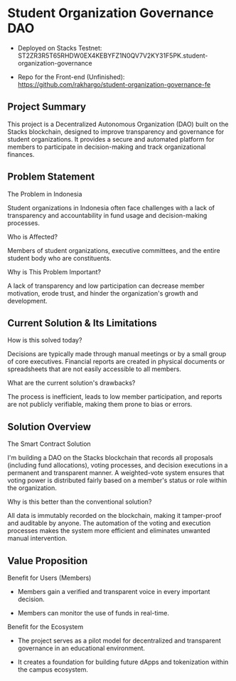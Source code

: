 # Student Organization Governance DAO
- Deployed on Stacks Testnet: ST2ZR3R5T65RHDW0EX4KEBYFZ1N0QV7V2KY31F5PK.student-organization-governance

- Repo for the Front-end (Unfinished): https://github.com/rakhargo/student-organization-governance-fe
## Project Summary
This project is a Decentralized Autonomous Organization (DAO) built on the Stacks blockchain, designed to improve transparency and governance for student organizations. It provides a secure and automated platform for members to participate in decision-making and track organizational finances.

## Problem Statement
The Problem in Indonesia

Student organizations in Indonesia often face challenges with a lack of transparency and accountability in fund usage and decision-making processes.

Who is Affected?

Members of student organizations, executive committees, and the entire student body who are constituents.

Why is This Problem Important?

A lack of transparency and low participation can decrease member motivation, erode trust, and hinder the organization's growth and development.

## Current Solution & Its Limitations
How is this solved today?

Decisions are typically made through manual meetings or by a small group of core executives. Financial reports are created in physical documents or spreadsheets that are not easily accessible to all members.

What are the current solution's drawbacks?

The process is inefficient, leads to low member participation, and reports are not publicly verifiable, making them prone to bias or errors.

## Solution Overview
The Smart Contract Solution

I'm building a DAO on the Stacks blockchain that records all proposals (including fund allocations), voting processes, and decision executions in a permanent and transparent manner. A weighted-vote system ensures that voting power is distributed fairly based on a member's status or role within the organization.

Why is this better than the conventional solution?

All data is immutably recorded on the blockchain, making it tamper-proof and auditable by anyone. The automation of the voting and execution processes makes the system more efficient and eliminates unwanted manual intervention.

## Value Proposition
Benefit for Users (Members)

- Members gain a verified and transparent voice in every important decision.

- Members can monitor the use of funds in real-time.

Benefit for the Ecosystem

- The project serves as a pilot model for decentralized and transparent governance in an educational environment.

- It creates a foundation for building future dApps and tokenization within the campus ecosystem.








